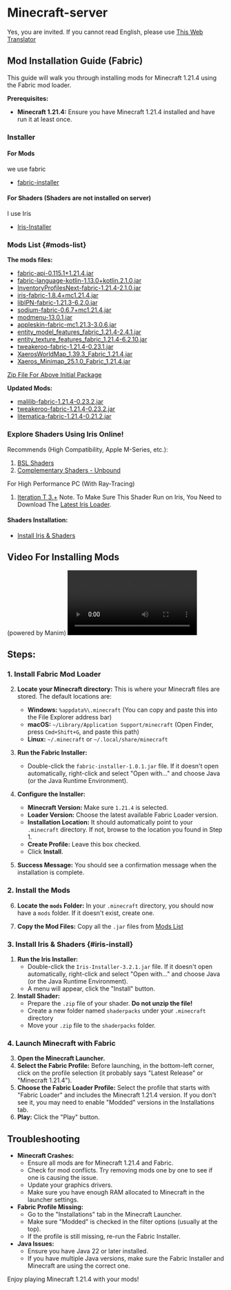 # Minecraft-server

Yes, you are invited. If you cannot read English, please use [This Web Translator](https://immersivetranslate.com/en/)

## Mod Installation Guide (Fabric)

This guide will walk you through installing mods for Minecraft 1.21.4 using the Fabric mod loader.

**Prerequisites:**

*   **Minecraft 1.21.4:**  Ensure you have Minecraft 1.21.4 installed and have run it at least once.

### Installer

#### For Mods

we use fabric

*  [fabric-installer](https://fabricmc.net/use/installer/)

#### For Shaders (Shaders are not installed on server)

I use Iris

-  [Iris-Installer](https://www.irisshaders.dev/download)

### Mods List {#mods-list}

**The mods files:** 

*   [fabric-api-0.115.1+1.21.4.jar](https://modrinth.com/mod/fabric-api/version/0.115.1+1.21.4)
*   [fabric-language-kotlin-1.13.0+kotlin.2.1.0.jar](https://www.curseforge.com/minecraft/mc-mods/fabric-language-kotlin/files/5950505)
*   [InventoryProfilesNext-fabric-1.21.4-2.1.0.jar](https://www.curseforge.com/minecraft/mc-mods/inventory-profiles-next/files/5937110)
*   [iris-fabric-1.8.4+mc1.21.4.jar](https://modrinth.com/mod/iris/version/1.8.4+1.21.4-fabric)
*   [libIPN-fabric-1.21.3-6.2.0.jar](https://modrinth.com/mod/libipn/version/fabric-1.21.3-6.2.0)
*   [sodium-fabric-0.6.7+mc1.21.4.jar](https://modrinth.com/mod/sodium/version/mc1.21.4-0.6.7-fabric)
*   [modmenu-13.0.1.jar](https://modrinth.com/mod/modmenu/version/13.0.1)
*   [appleskin-fabric-mc1.21.3-3.0.6.jar](https://modrinth.com/mod/appleskin/version/cHQjeYVS)
*   [entity_model_features_fabric_1.21.4-2.4.1.jar](https://modrinth.com/mod/entity-model-features/version/n0dDeW4R)
*   [entity_texture_features_fabric_1.21.4-6.2.10.jar](https://modrinth.com/mod/entitytexturefeatures/version/441qELLe)
*   [tweakeroo-fabric-1.21.4-0.23.1.jar](https://modrinth.com/mod/tweakeroo/version/0.23.1)
*   [XaerosWorldMap_1.39.3_Fabric_1.21.4.jar](https://modrinth.com/mod/xaeros-world-map/version/1.39.3_Fabric_1.21.4)
*   [Xaeros_Minimap_25.1.0_Fabric_1.21.4.jar](https://modrinth.com/mod/xaeros-minimap/version/25.1.0_Fabric_1.21.4)

[Zip File For Above Initial Package](https://drive.google.com/file/d/1cDLm9mCsZr_2qInrS151-V_he-tW7v_H/view?usp=sharing)

**Updated Mods:**
*   [malilib-fabric-1.21.4-0.23.2.jar](https://modrinth.com/mod/malilib/version/0.23.2)
*   [tweakeroo-fabric-1.21.4-0.23.2.jar](https://modrinth.com/mod/tweakeroo/version/0.23.2)
*   [litematica-fabric-1.21.4-0.21.2.jar](https://modrinth.com/mod/litematica/version/0.21.2)
### Explore Shaders Using Iris Online!

Recommends (High Compatibility, Apple M-Series, etc.):
1. [BSL Shaders](https://modrinth.com/shader/bsl-shaders/version/8.4.01.2)
2. [Complementary Shaders - Unbound](https://modrinth.com/shader/complementary-unbound/version/r5.4)

For High Performance PC (With Ray-Tracing)
1. [Iteration T 3.+](https://texture-packs.com/shaders/iteration/#download)
Note. To Make Sure This Shader Run on Iris, You Need to Download The [Latest Iris Loader](https://www.irisshaders.dev/download). 

#### Shaders Installation:
- [Install Iris & Shaders](#iris-install)
## Video For Installing Mods

(powered by Manim)
<video  controls src="../../FabricInstallationOptimized.mp4" type="video/mp4" />

## Steps:

### 1. Install Fabric Mod Loader

2.  **Locate your Minecraft directory:** This is where your Minecraft files are stored. The default locations are:
    *   **Windows:** `%appdata%\.minecraft` (You can copy and paste this into the File Explorer address bar)
    *   **macOS:** `~/Library/Application Support/minecraft` (Open Finder, press `Cmd+Shift+G`, and paste this path)
    *   **Linux:** `~/.minecraft` or `~/.local/share/minecraft`

3.  **Run the Fabric Installer:**
    *   Double-click the `fabric-installer-1.0.1.jar` file.  If it doesn't open automatically, right-click and select "Open with..." and choose Java (or the Java Runtime Environment).

4.  **Configure the Installer:**
    *   **Minecraft Version:** Make sure `1.21.4` is selected.
    *   **Loader Version:** Choose the latest available Fabric Loader version.
    *   **Installation Location:** It should automatically point to your `.minecraft` directory.  If not, browse to the location you found in Step 1.
    *   **Create Profile:**  Leave this box checked.
    *   Click **Install**.

5.  **Success Message:**  You should see a confirmation message when the installation is complete.

### 2. Install the Mods

6.  **Locate the `mods` Folder:**  In your `.minecraft` directory, you should now have a `mods` folder. If it doesn't exist, create one.

7.  **Copy the Mod Files:** Copy all the `.jar` files from [Mods List](#mods-list)

### 3. Install Iris & Shaders {#iris-install}
1.  **Run the Iris Installer:**
    *   Double-click the `Iris-Installer-3.2.1.jar` file.  If it doesn't open automatically, right-click and select "Open with..." and choose Java (or the Java Runtime Environment).
    *   A menu will appear, click the "Install" button.
2. **Install Shader:**
	-   Prepare the `.zip` file of your shader. **Do not unzip the file!** 
	-   Create a new folder named `shaderpacks` under your `.minecraft` directory
	-   Move your `.zip` file to the `shaderpacks` folder.

### 4. Launch Minecraft with Fabric

3.  **Open the Minecraft Launcher.**
4.  **Select the Fabric Profile:** Before launching, in the bottom-left corner, click on the profile selection (it probably says "Latest Release" or "Minecraft 1.21.4").
5.  **Choose the Fabric Loader Profile:**  Select the profile that starts with "Fabric Loader" and includes the Minecraft 1.21.4 version.  If you don't see it, you may need to enable "Modded" versions in the Installations tab.
6.  **Play:** Click the "Play" button.

## Troubleshooting

*   **Minecraft Crashes:**
    *   Ensure all mods are for Minecraft 1.21.4 and Fabric.
    *   Check for mod conflicts. Try removing mods one by one to see if one is causing the issue.
    *   Update your graphics drivers.
    *   Make sure you have enough RAM allocated to Minecraft in the launcher settings.
*   **Fabric Profile Missing:**
    *   Go to the "Installations" tab in the Minecraft Launcher.
    *   Make sure "Modded" is checked in the filter options (usually at the top).
    *   If the profile is still missing, re-run the Fabric Installer.
*   **Java Issues:**
    *   Ensure you have Java 22 or later installed.
    *   If you have multiple Java versions, make sure the Fabric Installer and Minecraft are using the correct one.

Enjoy playing Minecraft 1.21.4 with your mods!

